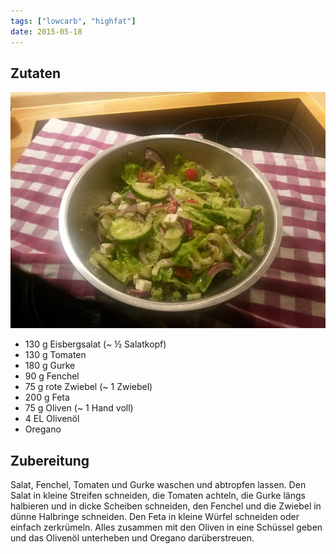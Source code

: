 ```yaml
---
tags: ["lowcarb", "highfat"]
date: 2015-05-18
---
```


## Zutaten
![](../img/griechischer-salat.jpg)

- 130 g Eisbergsalat (~ ½ Salatkopf)
- 130 g Tomaten
- 180 g Gurke
- 90 g  Fenchel
- 75 g  rote Zwiebel (~ 1 Zwiebel)
- 200 g Feta
- 75 g  Oliven (~ 1 Hand voll)
- 4 EL  Olivenöl
- Oregano

## Zubereitung
Salat, Fenchel, Tomaten und Gurke waschen und abtropfen lassen. Den Salat in kleine Streifen schneiden, die Tomaten achteln, die Gurke längs halbieren und in dicke Scheiben schneiden, den Fenchel und die Zwiebel in dünne Halbringe schneiden. Den Feta in kleine Würfel schneiden oder einfach zerkrümeln.
Alles zusammen mit den Oliven in eine Schüssel geben und das Olivenöl unterheben und Oregano darüberstreuen.
